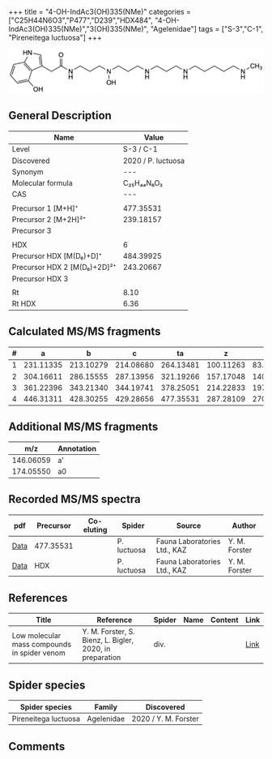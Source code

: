 +++
title = "4-OH-IndAc3(OH)335(NMe)"
categories = ["C25H44N6O3","P477","D239","HDX484",
"4-OH-IndAc3(OH)335(NMe)","3(OH)335(NMe)",
"Agelenidae"]
tags = ["S-3","C-1",
"Pireneitega luctuosa"]
+++

![](/img/4-OH-IndAc3(OH)335(NMe).png)

## General Description

| Name                       | Value              |
|----------------------------|--------------------|
| Level                      | S-3 / C-1          |
| Discovered                 | 2020 / P. luctuosa |
| Synonym                    | ---                |
| Molecular formula          | C₂₅H₄₄N₆O₃                   |
| CAS                        | ---                |
|                            |                    |
| Precursor 1 [M+H]⁺         | 477.35531                   |
| Precursor 2 [M+2H]²⁺       | 239.18157                   |
| Precursor 3                |                    |
|                            |                    |
| HDX                        | 6                   |
| Precursor HDX   [M(D₆)+D]⁺   | 484.39925                   |
| Precursor HDX 2 [M(D₆)+2D]²⁺ | 243.20667                   |
| Precursor HDX 3            |                    |
|                            |                    |
| Rt                         | 8.10                   |
| Rt HDX                     | 6.36                   |

## Calculated MS/MS fragments

| # | a         | b         | c         | ta        | z         | y         | tz        |
|---|-----------|-----------|-----------|-----------|-----------|-----------|-----------|
| 1 | 231.11335 | 213.10279 | 214.08680 | 264.13481 | 100.11263 | 83.08608 | 117.13917 |
| 2 | 304.16611 | 286.15555 | 287.13956 | 321.19266 | 157.17048 | 140.14393 | 174.19702 |
| 3 | 361.22396 | 343.21340 | 344.19741 | 378.25051 | 214.22833 | 197.20178 | 247.24978 |
| 4 | 446.31311 | 428.30255 | 429.28656 | 477.35531 | 287.28109 | 270.25454 | 304.30763 |

## Additional MS/MS fragments

| m/z | Annotation |
|-----|------------|
| 146.06059    | a'   |
| 174.05550    | a0   |

## Recorded MS/MS spectra

| pdf                                             | Precursor | Co-eluting | Spider      | Source                       | Author        |
|-------------------------------------------------|-----------|------------|-------------|------------------------------|---------------|
| [Data](/pdf/P-luctuosa/477_4-OH-IndAc3(OH)335(NMe)_Pl.pdf) | 477.35531 |           | P. luctuosa | Fauna Laboratories Ltd., KAZ | Y. M. Forster |
| [Data](/pdf/P-luctuosa/477_4-OH-IndAc3(OH)335(NMe)_Pl_HDX.pdf) | HDX |           | P. luctuosa | Fauna Laboratories Ltd., KAZ | Y. M. Forster |


## References

| Title | Reference | Spider | Name | Content | Link |
|-------|-----------|--------|------|---------|------|
| Low molecular mass compounds in spider venom      | Y. M. Forster, S. Bienz, L. Bigler, 2020, in preparation          | div.       |   |   | [Link](unknown) |

## Spider species

| Spider species     | Family     | Discovered           |
|--------------------|------------|----------------------|
| Pireneitega luctuosa | Agelenidae | 2020 / Y. M. Forster |


## Comments